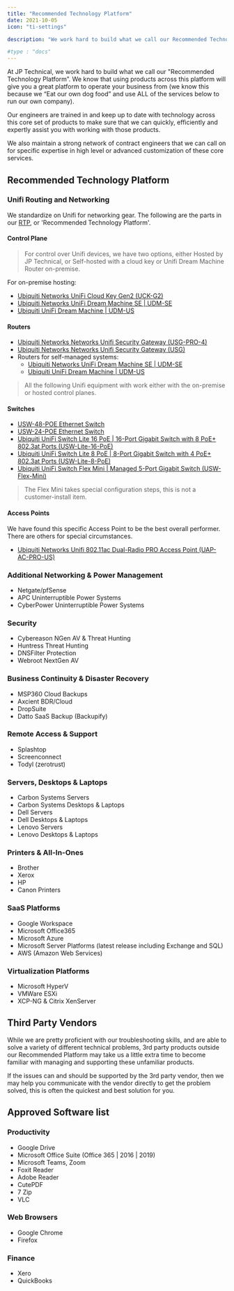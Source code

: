 ```yaml
---
title: "Recommended Technology Platform"
date: 2021-10-05
icon: "ti-settings"

description: "We work hard to build what we call our Recommended Technology Platform. We 'Eat our own dog food' and use ALL of the services listed to run our own company."

#type : "docs"
---
```

At JP Technical, we work hard to build what we call our "Recommended Technology Platform”. We know that using products across this platform will give you a great platform to operate your business from (we know this because we “Eat our own dog food” and use ALL of the services below to run our own company).

Our engineers are trained in and keep up to date with technology across this core set of products to make sure that we can quickly, efficiently and expertly assist you with working with those products.

We also maintain a strong network of contract engineers that we can call on for
specific expertise in high level or advanced customization of these core
services.

## Recommended Technology Platform

### Unifi Routing and Networking
We standardize on Unifi for networking gear. The following are the parts in our [RTP](#), or 'Recommended Technology Platform'.

#### Control Plane
> For control over Unifi devices, we have two options, either Hosted by
> JP Technical, or Self-hosted with a cloud key or Unifi Dream Machine
> Router on-premise.

For on-premise hosting:
- [Ubiquiti Networks UniFi Cloud Key Gen2 (UCK-G2)](https://amzn.to/3cvmJTQ)
- [Ubiquiti Networks UniFi Dream Machine SE | UDM-SE](https://amzn.to/3CIUN9L)
- [Ubiquiti UniFi Dream Machine | UDM-US](https://amzn.to/3AWy09i)

	
#### Routers
- [Ubiquiti Networks Networks Unifi Security Gateway (USG-PRO-4)](https://amzn.to/3AWy09i)
- [Ubiquiti Networks Networks Unifi Security Gateway (USG)](https://amzn.to/3KuSdWW)
- Routers for self-managed systems:
	- [Ubiquiti Networks UniFi Dream Machine SE | UDM-SE](https://amzn.to/3CIUN9L)
	- [Ubiquiti UniFi Dream Machine | UDM-US](https://amzn.to/3AWy09i)

> All the following Unifi equipment with work either with the on-premise or hosted control planes.

#### Switches
- [USW-48-POE Ethernet Switch](https://amzn.to/3Qa79eo)
- [USW-24-POE Ethernet Switch](https://amzn.to/3B0WQoE)
- [Ubiquiti UniFi Switch Lite 16 PoE | 16-Port Gigabit Switch with 8 PoE+ 802.3at Ports (USW-Lite-16-PoE)](https://amzn.to/3KyfR4D)
- [Ubiquiti UniFi Switch Lite 8 PoE | 8-Port Gigabit Switch with 4 PoE+ 802.3at Ports (USW-Lite-8-PoE)](https://amzn.to/3CMAdFw)
- [Ubiquiti UniFi Switch Flex Mini | Managed 5-Port Gigabit Switch (USW-Flex-Mini)](https://amzn.to/3Q1SFwM)
> The Flex Mini takes special configuration steps, this is not a customer-install item.

#### Access Points
We have found this specific Access Point to be the best overall performer. There are others for special circumstances.
- [Ubiquiti Networks Unifi 802.11ac Dual-Radio PRO Access Point (UAP-AC-PRO-US)](https://amzn.to/3pXVepi)

### Additional Networking & Power Management

- Netgate/pfSense
- APC Uninterruptible Power Systems
- CyberPower Uninterruptible Power Systems

### Security

- Cybereason NGen AV & Threat Hunting
- Huntress Threat Hunting
- DNSFilter Protection
- Webroot NextGen AV

### Business Continuity & Disaster Recovery

- MSP360 Cloud Backups
- Axcient BDR/Cloud
- DropSuite
- Datto SaaS Backup (Backupify)

### Remote Access & Support

- Splashtop
- Screenconnect
- Todyl (zerotrust)

### Servers, Desktops & Laptops

- Carbon Systems Servers
- Carbon Systems Desktops & Laptops
- Dell Servers
- Dell Desktops & Laptops
- Lenovo Servers
- Lenovo Desktops & Laptops

### Printers & All-In-Ones

- Brother
- Xerox
- HP
- Canon Printers

### SaaS Platforms

- Google Workspace
- Microsoft Office365
- Microsoft Azure
- Microsoft Server Platforms (latest release including Exchange and SQL)
- AWS (Amazon Web Services)

### Virtualization Platforms

- Microsoft HyperV
- VMWare ESXi
- XCP-NG & Citrix XenServer

## Third Party Vendors

While we are pretty proficient with our troubleshooting skills, and are able to
solve a variety of different technical problems, 3rd party products outside our
Recommended Platform may take us a little extra time to become familiar with
managing and supporting these unfamiliar products.

If the issues can and should be supported by the 3rd party vendor, then we may
help you communicate with the vendor directly to get the problem solved, this is
often the quickest and best solution for you.

## Approved Software list

### Productivity

- Google Drive
- Microsoft Office Suite (Office 365 | 2016 | 2019)
- Microsoft Teams, Zoom
- Foxit Reader
- Adobe Reader
- CutePDF
- 7 Zip
- VLC

### Web Browsers

- Google Chrome
- Firefox

### Finance

- Xero
- QuickBooks
